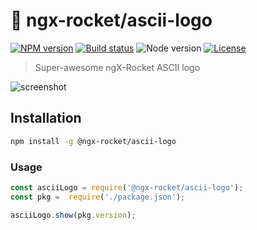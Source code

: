 # :rocket: ngx-rocket/ascii-logo

[![NPM version](https://img.shields.io/npm/v/@ngx-rocket/ascii-logo.svg)](https://www.npmjs.com/package/@ngx-rocket/ascii-logo)
[![Build status](https://img.shields.io/travis/ngx-rocket/ascii-logo/master.svg)](https://travis-ci.org/ngx-rocket/ascii-logo)
![Node version](https://img.shields.io/badge/node-%3E%3D6.0.0-brightgreen.svg)
[![License](https://img.shields.io/badge/license-MIT-blue.svg)](LICENSE)

> Super-awesome ngX-Rocket ASCII logo

![screenshot](https://cloud.githubusercontent.com/assets/593151/25958791/fcbfd5dc-3671-11e7-8a2d-5d618cb7e883.png)

## Installation

```bash
npm install -g @ngx-rocket/ascii-logo
```

### Usage

```javascript
const asciiLogo = require('@ngx-rocket/ascii-logo');
const pkg =  require('./package.json');

asciiLogo.show(pkg.version);
```
